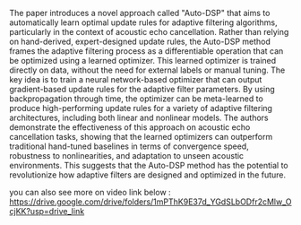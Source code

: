 The paper introduces a novel approach called "Auto-DSP" that aims to automatically learn optimal update rules for adaptive filtering algorithms, particularly in the context of acoustic echo cancellation.
Rather than relying on hand-derived, expert-designed update rules, the Auto-DSP method frames the adaptive filtering process as a differentiable operation that can be optimized using a learned optimizer. This learned optimizer is trained directly on data, without the need for external labels or manual tuning.
The key idea is to train a neural network-based optimizer that can output gradient-based update rules for the adaptive filter parameters. By using backpropagation through time, the optimizer can be meta-learned to produce high-performing update rules for a variety of adaptive filtering architectures, including both linear and nonlinear models.
The authors demonstrate the effectiveness of this approach on acoustic echo cancellation tasks, showing that the learned optimizers can outperform traditional hand-tuned baselines in terms of convergence speed, robustness to nonlinearities, and adaptation to unseen acoustic environments. This suggests that the Auto-DSP method has the potential to revolutionize how adaptive filters are designed and optimized in the future.


you can also see more on video link below :
https://drive.google.com/drive/folders/1mPThK9E37d_YGdSLbODfr2cMlw_OcjKK?usp=drive_link
